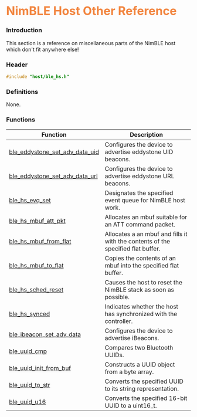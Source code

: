 ## <font color="F2853F" style="font-size:24pt">NimBLE Host Other Reference</font>

### Introduction

This section is a reference on miscellaneous parts of the NimBLE host which don't fit anywhere else!

### Header

```c
#include "host/ble_hs.h"
```

### Definitions

None.

### Functions

| Function | Description |
|----------|-------------|
| [ble_eddystone_set_adv_data_uid](functions/ble_eddystone_set_adv_data_uid.md) | Configures the device to advertise eddystone UID beacons. |
| [ble_eddystone_set_adv_data_url](functions/ble_eddystone_set_adv_data_url.md) | Configures the device to advertise eddystone URL beacons. |
| [ble_hs_evq_set](functions/ble_hs_evq_set.md) | Designates the specified event queue for NimBLE host work. |
| [ble_hs_mbuf_att_pkt](functions/ble_hs_mbuf_att_pkt.md) | Allocates an mbuf suitable for an ATT command packet. |
| [ble_hs_mbuf_from_flat](functions/ble_hs_mbuf_from_flat.md) | Allocates a an mbuf and fills it with the contents of the specified flat buffer. |
| [ble_hs_mbuf_to_flat](functions/ble_hs_mbuf_to_flat.md) | Copies the contents of an mbuf into the specified flat buffer. |
| [ble_hs_sched_reset](functions/ble_hs_sched_reset.md) | Causes the host to reset the NimBLE stack as soon as possible. |
| [ble_hs_synced](functions/ble_hs_synced.md) | Indicates whether the host has synchronized with the controller. |
| [ble_ibeacon_set_adv_data](functions/ble_ibeacon_set_adv_data.md) | Configures the device to advertise iBeacons. |
| [ble_uuid_cmp](functions/ble_uuid_cmp.md) | Compares two Bluetooth UUIDs. |
| [ble_uuid_init_from_buf](functions/ble_uuid_init_from_buf.md) | Constructs a UUID object from a byte array. |
| [ble_uuid_to_str](functions/ble_uuid_to_str.md) | Converts the specified UUID to its string representation. |
| [ble_uuid_u16](functions/ble_uuid_u16.md) | Converts the specified 16-bit UUID to a uint16\_t. |
